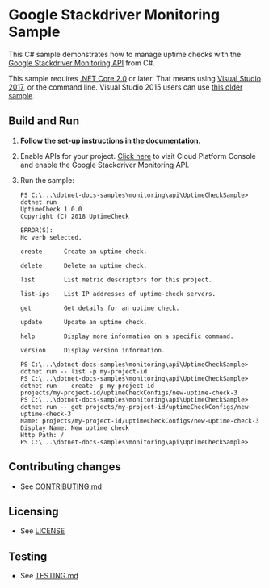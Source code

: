 # Google Stackdriver Monitoring Sample

This C# sample demonstrates how to manage uptime checks with the 
[Google Stackdriver Monitoring API](https://cloud.google.com/monitoring/uptime-checks/) from C#.

This sample requires [.NET Core 2.0](
    https://www.microsoft.com/net/core) or later.  That means using
[Visual Studio 2017](
    https://www.visualstudio.com/), or the command line.  Visual Studio 2015 users
can use [this older sample](
    https://github.com/GoogleCloudPlatform/dotnet-docs-samples/tree/vs2015/monitoring/api).

## Build and Run

1.  **Follow the set-up instructions in [the documentation](https://cloud.google.com/dotnet/docs/setup).**

4.  Enable APIs for your project.
    [Click here](https://console.cloud.google.com/flows/enableapi?apiid=monitoring.googleapis.com&showconfirmation=true)
    to visit Cloud Platform Console and enable the Google Stackdriver Monitoring API.

4.  Run the sample:
    ```
    PS C:\...\dotnet-docs-samples\monitoring\api\UptimeCheckSample> dotnet run
    UptimeCheck 1.0.0
    Copyright (C) 2018 UptimeCheck

    ERROR(S):
    No verb selected.

    create      Create an uptime check.

    delete      Delete an uptime check.

    list        List metric descriptors for this project.

    list-ips    List IP addresses of uptime-check servers.

    get         Get details for an uptime check.

    update      Update an uptime check.

    help        Display more information on a specific command.

    version     Display version information.

    PS C:\...\dotnet-docs-samples\monitoring\api\UptimeCheckSample> dotnet run -- list -p my-project-id
    PS C:\...\dotnet-docs-samples\monitoring\api\UptimeCheckSample> dotnet run -- create -p my-project-id
    projects/my-project-id/uptimeCheckConfigs/new-uptime-check-3
    PS C:\...\dotnet-docs-samples\monitoring\api\UptimeCheckSample> dotnet run -- get projects/my-project-id/uptimeCheckConfigs/new-uptime-check-3
    Name: projects/my-project-id/uptimeCheckConfigs/new-uptime-check-3
    Display Name: New uptime check
    Http Path: /
    PS C:\...\dotnet-docs-samples\monitoring\api\UptimeCheckSample>
    ```

## Contributing changes

* See [CONTRIBUTING.md](../../../CONTRIBUTING.md)

## Licensing

* See [LICENSE](../../../LICENSE)

## Testing

* See [TESTING.md](../../../TESTING.md)
